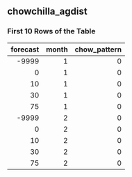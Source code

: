## chowchilla_agdist
### First 10 Rows of the Table
|   forecast |   month |   chow_pattern |
|-----------:|--------:|---------------:|
|      -9999 |       1 |              0 |
|          0 |       1 |              0 |
|         10 |       1 |              0 |
|         30 |       1 |              0 |
|         75 |       1 |              0 |
|      -9999 |       2 |              0 |
|          0 |       2 |              0 |
|         10 |       2 |              0 |
|         30 |       2 |              0 |
|         75 |       2 |              0 |